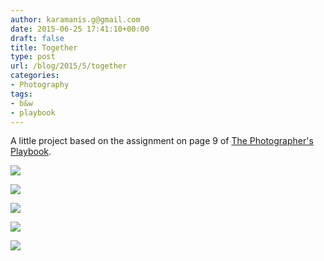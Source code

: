 ```yaml
---
author: karamanis.g@gmail.com
date: 2015-06-25 17:41:10+00:00
draft: false
title: Together
type: post
url: /blog/2015/5/together
categories:
- Photography
tags:
- b&w
- playbook
---
```


A little project based on the assignment on page 9 of [The Photographer's Playbook](http://aperture.org/shop/the-photographer-s-playbook-books).



  
   ![](/images/2015-06-25-20155together/20141212-R0000007.jpg)

  

  
   ![](/images/2015-06-25-20155together/20141212-R0000009.jpg)

  

  
   ![](/images/2015-06-25-20155together/20141212-R0000006.jpg)

  

  
   ![](/images/2015-06-25-20155together/20141212-R0000005.jpg)

  

  
   ![](/images/2015-06-25-20155together/20141212-R0000004.jpg)

  


